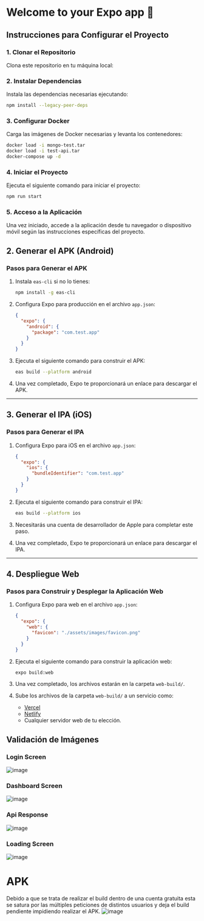 # Welcome to your Expo app 👋

## Instrucciones para Configurar el Proyecto

### 1. Clonar el Repositorio
Clona este repositorio en tu máquina local:

### 2. Instalar Dependencias
Instala las dependencias necesarias ejecutando:
```bash
npm install --legacy-peer-deps
```

### 3. Configurar Docker
Carga las imágenes de Docker necesarias y levanta los contenedores:
```bash
docker load -i mongo-test.tar
docker load -i test-api.tar
docker-compose up -d
```

### 4. Iniciar el Proyecto
Ejecuta el siguiente comando para iniciar el proyecto:
```bash
npm run start
```

### 5. Acceso a la Aplicación
Una vez iniciado, accede a la aplicación desde tu navegador o dispositivo móvil según las instrucciones específicas del proyecto.

## 2. Generar el APK (Android)

### Pasos para Generar el APK
1. Instala `eas-cli` si no lo tienes:
   ```bash
   npm install -g eas-cli
   ```

2. Configura Expo para producción en el archivo `app.json`:
   ```json
   {
     "expo": {
       "android": {
         "package": "com.test.app"
       }
     }
   }
   ```

3. Ejecuta el siguiente comando para construir el APK:
   ```bash
   eas build --platform android
   ```

4. Una vez completado, Expo te proporcionará un enlace para descargar el APK.

---

## 3. Generar el IPA (iOS)

### Pasos para Generar el IPA
1. Configura Expo para iOS en el archivo `app.json`:
   ```json
   {
     "expo": {
       "ios": {
         "bundleIdentifier": "com.test.app"
       }
     }
   }
   ```

2. Ejecuta el siguiente comando para construir el IPA:
   ```bash
   eas build --platform ios
   ```

3. Necesitarás una cuenta de desarrollador de Apple para completar este paso.

4. Una vez completado, Expo te proporcionará un enlace para descargar el IPA.

---

## 4. Despliegue Web

### Pasos para Construir y Desplegar la Aplicación Web
1. Configura Expo para web en el archivo `app.json`:
   ```json
   {
     "expo": {
       "web": {
         "favicon": "./assets/images/favicon.png"
       }
     }
   }
   ```

2. Ejecuta el siguiente comando para construir la aplicación web:
   ```bash
   expo build:web
   ```

3. Una vez completado, los archivos estarán en la carpeta `web-build/`.

4. Sube los archivos de la carpeta `web-build/` a un servicio como:
   - [Vercel](https://vercel.com/)
   - [Netlify](https://www.netlify.com/)
   - Cualquier servidor web de tu elección.
  
## Validación de Imágenes
### Login Screen
![image](https://github.com/user-attachments/assets/3145009a-c954-478d-a386-06d27eabdb2a)
### Dashboard Screen
![image](https://github.com/user-attachments/assets/3cfe812e-a2c8-4b41-baeb-c76fb3aa5cab)
### Api Response 
![image](https://github.com/user-attachments/assets/9212759a-3019-4284-a0da-f16ebf8f1beb)
### Loading Screen
![image](https://github.com/user-attachments/assets/e2063dcd-866f-40e4-89a0-409bbf2ae0ea)

# APK
Debido a que se trata de realizar el build dentro de una cuenta gratuita esta se satura por las múltiples peticiones de distintos usuarios y deja el build pendiente impidiendo realizar el APK.
![image](https://github.com/user-attachments/assets/0aed2961-f962-4ad4-aa7c-075666673580)





